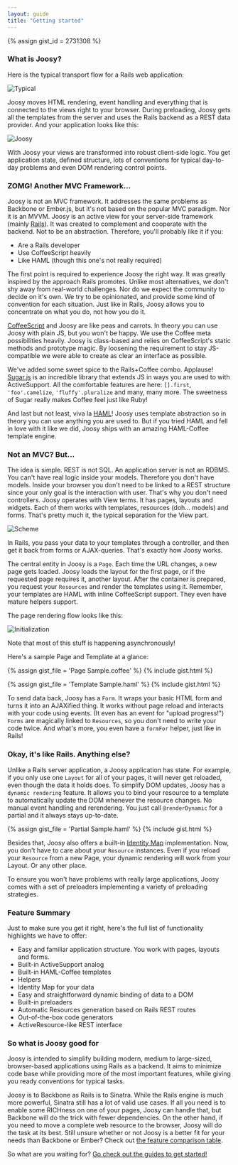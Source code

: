 ```yaml
---
layout: guide
title: "Getting started"
---
```


{% assign gist_id = 2731308 %}

### What is Joosy?

Here is the typical transport flow for a Rails web application:

![Typical](http://f.cl.ly/items/322w1b1j2y2X0C212O1U/typical.png)

Joosy moves HTML rendering, event handling and everything that is connected to the views right to your browser. During preloading, Joosy gets all the templates from the server and uses the Rails backend as a REST data provider. And your application looks like this:

![Joosy](http://f.cl.ly/items/0k3f1W2p1H0B1j0r231Z/joosy.png)

With Joosy your views are transformed into robust client-side logic. You get application state, defined structure, lots of conventions for typical day-to-day problems and even DOM rendering control points.

### ZOMG! Another MVC Framework...

Joosy is not an MVC framework. It addresses the same problems as Backbone or Ember.js, but it's not based on the popular MVC paradigm. Nor it is an MVVM. Joosy is an active view for your server-side framework (mainly [Rails](http://rubyonrails.org/)). It was created to complement and cooperate with the backend. Not to be an abstraction. Therefore, you'll probably like it if you:

* Are a Rails developer
* Use CoffeeScript heavily
* Like HAML (though this one's not really required)

The first point is required to experience Joosy the right way. It was greatly inspired by the approach Rails promotes. Unlike most alternatives, we don't shy away from real-world challenges. Nor do we expect the community to decide on it's own. We try to be opinionated, and provide some kind of convention for each situation. Just like in Rails, Joosy allows you to concentrate on what you do, not how you do it.

[CoffeeScript](http://rubyonrails.org/) and Joosy are like peas and carrots. In theory you can use Joosy with plain JS, but you won't be happy. We use the Coffee meta possibilities heavily. Joosy is class-based and relies on CoffeeScript's static methods and prototype magic. By loosening the requirement to stay JS-compatible we were able to create as clear an interface as possible.

We've added some sweet spice to the Rails+Coffee combo. Applause! [Sugar.js](http://sugarjs.com/) is an incredible library that extends JS in ways you are used to with ActiveSupport. All the comfortable features are here: `[].first`, `'foo'.camelize`, `'fluffy'.pluralize` and many, many more. The sweetness of Sugar really makes Coffee feel just like Ruby!

And last but not least, viva la [HAML](http://haml.info/)! Joosy uses template abstraction so in theory you can use anything you are used to. But if you tried HAML and fell in love with it like we did, Joosy ships with an amazing HAML-Coffee template engine.

### Not an MVC? But...

The idea is simple. REST is not SQL. An application server is not an RDBMS. You can't have real logic inside your models. Therefore you don't have models. Inside your browser you don't need to be linked to a REST structure since your only goal is the interaction with user. That's why you don't need controllers. Joosy operates with View terms. It has pages, layouts and widgets. Each of them works with templates, resources (doh... models) and forms. That's pretty much it, the typical separation for the View part.

![Scheme](http://cl.ly/1M470v24220L2e080h1L/scheme.png)

In Rails, you pass your data to your templates through a controller, and then get it back from forms or AJAX-queries. That's exactly how Joosy works. 

The central entity in Joosy is a `Page`. Each time the URL changes, a new page gets loaded. Joosy loads the layout for the first page, or if the requested page requires it, another layout. After the container is prepared, you request your `Resources` and render the templates using it. Remember, your templates are HAML with inline CoffeeScript support. They even have mature helpers support.

The page rendering flow looks like this:

![Initialization](http://f.cl.ly/items/1K2W1w2N1g1h2O2v3r0V/initialization.png)

Note that most of this stuff is happening asynchronously!

Here's a sample Page and Template at a glance:

{% assign gist_file = 'Page Sample.coffee' %}
{% include gist.html %}

{% assign gist_file = 'Template Sample.haml' %}
{% include gist.html %}

To send data back, Joosy has a `Form`. It wraps your basic HTML form and turns it into an AJAXified thing. It works without page reload and interacts with your code using events. (It even has an event for "upload progress!") `Forms` are magically linked to `Resources`, so you don't need to write your code twice. And what's more, you even have a `formFor` helper, just like in Rails!

### Okay, it's like Rails. Anything else?

Unlike a Rails server application, a Joosy application has state. For example, if you only use one `Layout` for all of your pages, it will never get reloaded, even though the data it holds does. To simplify DOM updates, Joosy has a `dynamic rendering` feature. It allows you to bind your resource to a template to automatically update the DOM whenever the resource changes. No manual event handling and rerendering. You just call `@renderDynamic` for a partial and it always stays up-to-date.

{% assign gist_file = 'Partial Sample.haml' %}
{% include gist.html %}

Besides that, Joosy also offers a built-in [Identity Map](http://en.wikipedia.org/wiki/Identity_map_pattern) implementation. Now, you don't have to care about your `Resource` instances. Even if you reload your `Resource` from a new Page, your dynamic rendering will work from your Layout. Or any other place.

To ensure you won't have problems with really large applications, Joosy comes with a set of preloaders implementing a variety of preloading strategies.

### Feature Summary

Just to make sure you get it right, here's the full list of functionality highlights we have to offer:

* Easy and familiar application structure. You work with pages, layouts and forms.
* Built-in ActiveSupport analog
* Built-in HAML-Coffee templates
* Helpers
* Identity Map for your data
* Easy and straightforward dynamic binding of data to a DOM
* Built-in preloaders
* Automatic Resources generation based on Rails REST routes
* Out-of-the-box code generators
* ActiveResource-like REST interface

### So what is Joosy good for

Joosy is intended to simplify building modern, medium to large-sized, browser-based applications using Rails as a backend. It aims to minimize code base while providing more of the most important features, while giving you ready conventions for typical tasks.

Joosy is to Backbone as Rails is to Sinatra. While the Rails engine is much more powerful, Sinatra still has a lot of valid use cases. If all you need is to enable some RICHness on one of your pages, Joosy can handle that, but Backbone will do the trick with fewer dependencies. On the other hand, if you need to move a complete web resource to the browser, Joosy will do the task at its best.
Still unsure whether or not Joosy is a better fit for your needs than Backbone or Ember? Check out [the feature comparison table](/guides/basics/joosy-vs-x.html).

So what are you waiting for? [Go check out the guides to get started!](/)
